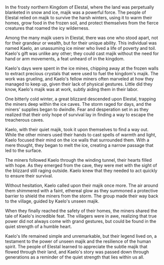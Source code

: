 In the frosty northern Kingdom of Elestal, where the land was perpetually blanketed in snow and ice, majik was a powerful force. The people of Elestal relied on majik to survive the harsh winters, using it to warm their homes, grow food in the frozen soil, and protect themselves from the fierce creatures that roamed the icy wilderness.

Among the many majik users in Elestal, there was one who stood apart, not for their grandeur or wealth, but for their unique ability. This individual was named Kaelo, an unassuming ice miner who lived a life of poverty and toil. Kaelo's gift was unlike any other; they could cast majik without the need for hand or arm movements, a feat unheard of in the kingdom.

Kaelo's days were spent in the ice mines, chipping away at the frozen walls to extract precious crystals that were used to fuel the kingdom's majik. The work was grueling, and Kaelo's fellow miners often marveled at how they managed to keep up, given their lack of physical gestures. Little did they know, Kaelo's majik was at work, subtly aiding them in their labor.

One bitterly cold winter, a great blizzard descended upon Elestal, trapping the miners deep within the ice caves. The storm raged for days, and the miners' supplies began to dwindle. Fear and desperation set in as they realized that their only hope of survival lay in finding a way to escape the treacherous caves.

Kaelo, with their quiet majik, took it upon themselves to find a way out. While the other miners used their hands to cast spells of warmth and light, Kaelo focused their mind on the ice walls that surrounded them. With a mere thought, they began to melt the ice, creating a narrow passage that led to the surface.

The miners followed Kaelo through the winding tunnel, their hearts filled with hope. As they emerged from the cave, they were met with the sight of the blizzard still raging outside. Kaelo knew that they needed to act quickly to ensure their survival.

Without hesitation, Kaelo called upon their majik once more. The air around them shimmered with a faint, ethereal glow as they summoned a protective barrier to shield the miners from the storm. The group made their way back to the village, guided by Kaelo's unseen majik.

When they finally reached the safety of their homes, the miners shared the tale of Kaelo's incredible feat. The villagers were in awe, realizing that true power did not always come with grand gestures, but could be found in the quiet strength of a humble heart.

Kaelo's life remained simple and unremarkable, but their legend lived on, a testament to the power of unseen majik and the resilience of the human spirit. The people of Elestal learned to appreciate the subtle majik that flowed through their land, and Kaelo's story was passed down through generations as a reminder of the quiet strength that lies within us all.